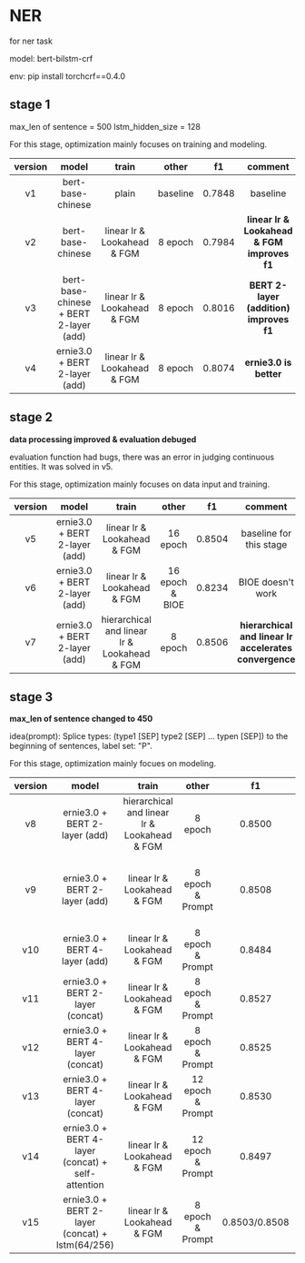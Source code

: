 # NER
for ner task

model: bert-bilstm-crf

env: pip install torchcrf==0.4.0

## stage 1

max_len of sentence = 500
lstm_hidden_size = 128

For this stage, optimization mainly focuses on training and modeling.

| version | model | train | other | f1 | comment |
|:--------:|:-----------:|:-----------:|:-----------:|:-----------:|:-------:|
| v1 | bert-base-chinese | plain | baseline | 0.7848 | baseline |
| v2 | bert-base-chinese | linear lr & Lookahead & FGM | 8 epoch | 0.7984 | **linear lr & Lookahead & FGM improves f1** |
| v3 | bert-base-chinese + BERT 2-layer (add) | linear lr & Lookahead & FGM | 8 epoch | 0.8016 | **BERT 2-layer (addition) improves f1** |
| v4 | ernie3.0 + BERT 2-layer (add) | linear lr & Lookahead & FGM | 8 epoch | 0.8074 | **ernie3.0 is better** |

## stage 2

********data processing improved & evaluation debuged********

evaluation function had bugs, there was an error in judging continuous entities. It was solved in v5.

For this stage, optimization mainly focuses on data input and training.

| version | model | train | other | f1 | comment |
|:--------:|:-----------:|:-----------:|:-----------:|:-----------:|:-------:|
| v5 | ernie3.0 + BERT 2-layer (add) | linear lr & Lookahead & FGM | 16 epoch | 0.8504 | baseline for this stage |
| v6 | ernie3.0 + BERT 2-layer (add) | linear lr & Lookahead & FGM | 16 epoch & BIOE | 0.8234 | BIOE doesn't work |
| v7 | ernie3.0 + BERT 2-layer (add) | hierarchical and linear lr & Lookahead & FGM | 8 epoch | 0.8506 | **hierarchical and linear lr accelerates convergence** |

## stage 3

********max_len of sentence changed to 450********

idea(prompt): Splice types: (type1 [SEP] type2 [SEP] ... typen [SEP]) to the beginning of sentences, label set: "P".

For this stage, optimization mainly focues on modeling.

| version | model | train | other | f1 | comment |
|:--------:|:-----------:|:-----------:|:-----------:|:-----------:|:-------:|
| v8 | ernie3.0 + BERT 2-layer (add) | hierarchical and linear lr & Lookahead & FGM | 8 epoch | 0.8500 | baseline for this stage |
| v9 | ernie3.0 + BERT 2-layer (add) | linear lr & Lookahead & FGM | 8 epoch & Prompt | 0.8508 | **prompt improves f1 slightly** (baseline for this stage) |
| v10 | ernie3.0 + BERT 4-layer (add) | linear lr & Lookahead & FGM | 8 epoch & Prompt | 0.8484 | add more layers not helps |
| v11 | ernie3.0 + BERT 2-layer (concat) | linear lr & Lookahead & FGM | 8 epoch & Prompt | 0.8527 | **concat is better than add** |
| v12 | ernie3.0 + BERT 4-layer (concat) | linear lr & Lookahead & FGM | 8 epoch & Prompt | 0.8525 | more layers need more epoch |
| v13 | ernie3.0 + BERT 4-layer (concat) | linear lr & Lookahead & FGM | 12 epoch & Prompt | 0.8530 | more layers may not help |
| v14 | ernie3.0 + BERT 4-layer (concat) + self-attention | linear lr & Lookahead & FGM | 12 epoch & Prompt | 0.8497 | additional self-attention doesn't help |
| v15 | ernie3.0 + BERT 2-layer (concat) + lstm(64/256) | linear lr & Lookahead & FGM | 8 epoch & Prompt | 0.8503/0.8508 | different lstm hidden_size doesn't help |



